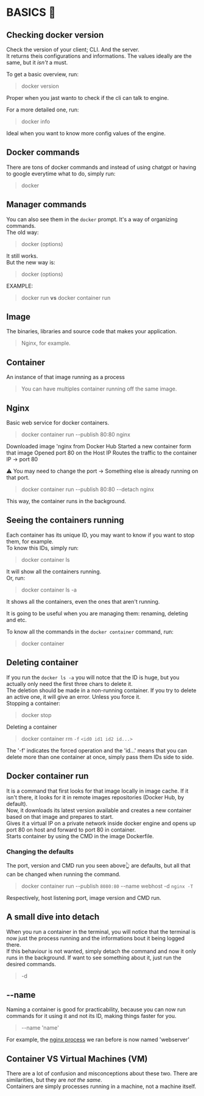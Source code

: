 # BASICS 🐳

## Checking docker version
Check the version of your client; CLI. And the server.<br>
It returns theis configurations and informations. The values ideally are the same, but it *isn't* a must.<br>

To get a basic overview, run:
> docker version

Proper when you jast wanto to check if the cli can talk to engine.

For a more detailed one, run:
> docker info

Ideal when you want to know more config values of the engine.

## Docker commands
There are tons of docker commands and instead of using chatgpt or having to google everytime what to do, simply run:
> docker

## Manager commands
You can also see them in the `docker` prompt. It's a way of organizing commands.<br>
The old way:
> docker <command> (options)

It still works.<br>
But the new way is:
> docker <command> <sub-command> (options)

EXAMPLE:<br>
> docker run **vs** docker container run

## Image
The binaries, libraries and source code that makes your application.
> Nginx, for example.

## Container
An instance of that image running as a process
> You can have multiples container running off the same image.

## Nginx
Basic web service for docker containers.<br>
> docker container run --publish 80:80 nginx

Downloaded image 'nginx  from Docker Hub
Started a new container form that image
Opened port 80 on the Host IP
Routes the traffic to the container IP -> port 80

⚠️ You may need to change the port -> Something else is already running on that port.

> docker container run --publish 80:80 --detach nginx

This way, the container runs in the background.

## Seeing the containers running
Each container has its unique ID, you may want to know if you want to stop them, for example.<br>
To know this IDs, simply run:<br>
> docker container ls

It will show all the containers running.<br>
Or, run:
> docker container ls -a

It shows all the containers, even the ones that aren't running.

It is going to be useful when you are managing them: renaming, deleting and etc.

To know all the commands in the `docker container` command, run:
> docker container

## Deleting  container
If you run the `docker ls -a` you will notce that the ID is huge, but you actually only need the first three chars to delete it.<br>
The deletion should be made in a non-running container. If you try to delete an active one, it will give an error. Unless you force it.<br>
Stopping a container:
> docker stop <name>

Deleting a container
> docker container rm `-f` `<id0 id1 id2 id...>`

The '-f' indicates the forced operation and the 'id...' means that you can delete more than one container at once, simply pass them IDs side to side.

## Docker container run
It is a command that first looks for that image locally in image cache. If it isn't there, it looks for it in remote images repositories (Docker Hub, by default).<br>
Now, it downloads its latest version available and creates a new container based on that image and prepares to start.<br>
Gives it a virtual IP on a private network inside docker engine and opens up port 80 on host and forward to port 80 in container.<br>
Starts container by using the CMD in the image Dockerfile.

### Changing the defaults
The port, version and CMD run you seen above👆 are defaults, but all that can be changed when running the command.
> docker container run --publish `8080:80` --name webhost -d `nginx -T`

Respectively, host listening port, image version and CMD run.

## A small dive into detach
When you run a container in the terminal, you will notice that the terminal is now just the process running and the informations bout it being logged there.<br>
If this behaviour is not wanted, simply detach the command and now it only runs in the background. If want to see something about it, just run the desired commands.
> -d

## --name
Naming a container is good for practicability, because you can now run commands for it using it and not its ID, making things faster for you.
> --name 'name'

For example, the [nginx process](#-changing-the-defaults) we ran before is now named 'webserver'

## Container VS Virtual Machines (VM)
There are a lot of confusion and misconceptions about these two. There are similarities, but they are *not the same*.<br>
Containers are simply processes running in a machine, not a machine itself.
